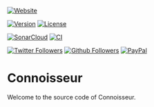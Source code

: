 [![Website](https://img.shields.io/website?style=for-the-badge&url=https%3A%2F%2Fconnoisseur.firebaseapp.com%2F)](https://migliacci.fr/)

[![Version](https://img.shields.io/github/package-json/v/myerffoeg/connoisseur?style=for-the-badge)](https://github.com/myerffoeg/connoisseur/blob/master/package.json)
[![License](https://img.shields.io/badge/License-Creative%20Commons%20BY--NC--ND%204.0-lightgrey.svg?style=for-the-badge)](LICENSE.md)

<!-- [![Code Coverage](https://img.shields.io/sonar/coverage/connoisseur?server=https%3A%2F%2Fsonarcloud.io&style=for-the-badge)](https://sonarcloud.io/dashboard?id=connoisseur) -->
[![SonarCloud](https://img.shields.io/sonar/quality_gate/connoisseur?server=https%3A%2F%2Fsonarcloud.io&style=for-the-badge)](https://sonarcloud.io/dashboard?id=connoisseur)
[![CI](https://img.shields.io/travis/com/myerffoeg/connoisseur?style=for-the-badge)](https://travis-ci.com/myerffoeg/connoisseur)

[![Twitter Followers](https://img.shields.io/twitter/follow/myerffoeg.svg?logo=twitter&style=for-the-badge&label=Follow)](https://twitter.com/myerffoeg)
[![Github Followers](https://img.shields.io/github/followers/myerffoeg?logo=github&style=for-the-badge)](https://github.com/myerffoeg)
[![PayPal](https://img.shields.io/badge/Donate-PayPal-ff3f59.svg?style=for-the-badge)](https://www.paypal.me/myerffoeg)

# Connoisseur

Welcome to the source code of Connoisseur.